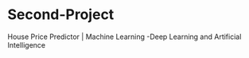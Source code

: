 # Second-Project
House Price Predictor | Machine Learning -Deep Learning and Artificial Intelligence

